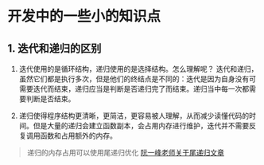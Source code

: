 # 开发中的一些小的知识点

## 1. 迭代和递归的区别

1. 迭代使用的是循环结构，递归使用的是选择结构。怎么理解呢？ 迭代和递归，虽然它们都是执行多次，但是他们的终结点是不同的：迭代是因为自身没有可需要迭代而结束，递归应当是判断是否递归完了而结束。递归当中每一次都需要判断是否结束。

2. 递归使得程序结构更清晰，更简洁，更容易被人理解，从而减少读懂代码的时间。但是大量的递归会建立函数副本，会占用内存进行维护，迭代并不需要反复调用函数和占用额外的内存。

> 递归的内存占用可以使用尾递归优化 [阮一峰老师关于尾递归文章](http://www.ruanyifeng.com/blog/2015/04/tail-call.html)
